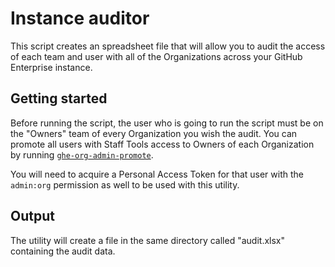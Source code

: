 # Instance auditor

This script creates an spreadsheet file that will allow you to audit the access of each team and user with all of the Organizations across your GitHub Enterprise instance.

## Getting started

Before running the script, the user who is going to run the script must be on the "Owners" team of every Organization you wish the audit. You can promote all users with Staff Tools access to Owners of each Organization by running [`ghe-org-admin-promote`](https://help.github.com/enterprise/2.1/admin/articles/command-line-utilities/#ghe-org-admin-promote).

You will need to acquire a Personal Access Token for that user with the `admin:org` permission as well to be used with this utility.

## Output

The utility will create a file in the same directory called "audit.xlsx" containing the audit data. 
